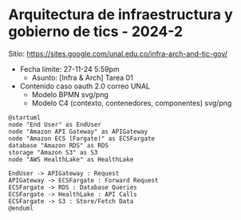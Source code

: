 # Arquitectura de infraestructura y gobierno de tics - 2024-2

Sitio: https://sites.google.com/unal.edu.co/infra-arch-and-tic-gov/

- Fecha límite: 27-11-24 5:59pm
    - Asunto: [Infra & Arch] Tarea 01
- Contenido caso oauth 2.0 correo UNAL
    - Modelo BPMN svg/png
    - Modelo C4 (contexto, contenedores, componentes) svg/png

```plantuml
@startuml
node "End User" as EndUser
node "Amazon API Gateway" as APIGateway
node "Amazon ECS (Fargate)" as ECSFargate
database "Amazon RDS" as RDS
storage "Amazon S3" as S3
node "AWS HealthLake" as HealthLake

EndUser -> APIGateway : Request
APIGateway -> ECSFargate : Forward Request
ECSFargate -> RDS : Database Queries
ECSFargate -> HealthLake : API Calls
ECSFargate -> S3 : Store/Fetch Data
@enduml
```